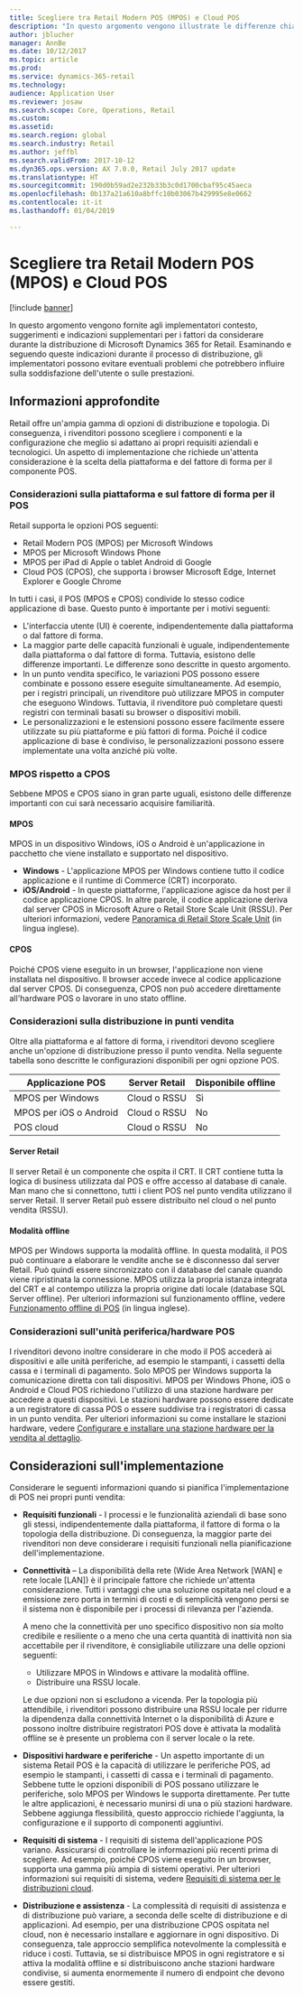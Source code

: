 ```yaml
---
title: Scegliere tra Retail Modern POS (MPOS) e Cloud POS
description: "In questo argomento vengono illustrate le differenze chiave tra Retail Modern POS e Cloud POS. Sono inoltre descritti i diversi fattori che i rivenditori che implementano Microsoft Dynamics 365 for Retail devono considerare per operare la scelta più adatta alle proprie esigenze."
author: jblucher
manager: AnnBe
ms.date: 10/12/2017
ms.topic: article
ms.prod: 
ms.service: dynamics-365-retail
ms.technology: 
audience: Application User
ms.reviewer: josaw
ms.search.scope: Core, Operations, Retail
ms.custom: 
ms.assetid: 
ms.search.region: global
ms.search.industry: Retail
ms.author: jeffbl
ms.search.validFrom: 2017-10-12
ms.dyn365.ops.version: AX 7.0.0, Retail July 2017 update
ms.translationtype: HT
ms.sourcegitcommit: 190d0b59ad2e232b33b3c0d1700cbaf95c45aeca
ms.openlocfilehash: 0b137a21a610a8bffc10b03067b429995e8e0662
ms.contentlocale: it-it
ms.lasthandoff: 01/04/2019

---
```


# <a name="choose-between-retail-modern-pos-mpos-and-cloud-pos"></a>Scegliere tra Retail Modern POS (MPOS) e Cloud POS

[!include [banner](includes/banner.md)]

In questo argomento vengono fornite agli implementatori contesto, suggerimenti e indicazioni supplementari per i fattori da considerare durante la distribuzione di Microsoft Dynamics 365 for Retail. Esaminando e seguendo queste indicazioni durante il processo di distribuzione, gli implementatori possono evitare eventuali problemi che potrebbero influire sulla soddisfazione dell'utente o sulle prestazioni.

## <a name="insights"></a>Informazioni approfondite

Retail offre un'ampia gamma di opzioni di distribuzione e topologia. Di conseguenza, i rivenditori possono scegliere i componenti e la configurazione che meglio si adattano ai propri requisiti aziendali e tecnologici. Un aspetto di implementazione che richiede un'attenta considerazione è la scelta della piattaforma e del fattore di forma per il componente POS.

### <a name="pos-platform-and-form-factor-considerations"></a>Considerazioni sulla piattaforma e sul fattore di forma per il POS

Retail supporta le opzioni POS seguenti:

- Retail Modern POS (MPOS) per Microsoft Windows
- MPOS per Microsoft Windows Phone
- MPOS per iPad di Apple o tablet Android di Google
- Cloud POS (CPOS), che supporta i browser Microsoft Edge, Internet Explorer e Google Chrome

In tutti i casi, il POS (MPOS e CPOS) condivide lo stesso codice applicazione di base. Questo punto è importante per i motivi seguenti:

- L'interfaccia utente (UI) è coerente, indipendentemente dalla piattaforma o dal fattore di forma.
- La maggior parte delle capacità funzionali è uguale, indipendentemente dalla piattaforma o dal fattore di forma. Tuttavia, esistono delle differenze importanti. Le differenze sono descritte in questo argomento.
- In un punto vendita specifico, le variazioni POS possono essere combinate e possono essere eseguite simultaneamente. Ad esempio, per i registri principali, un rivenditore può utilizzare MPOS in computer che eseguono Windows. Tuttavia, il rivenditore può completare questi registri con terminali basati su browser o dispositivi mobili.
- Le personalizzazioni e le estensioni possono essere facilmente essere utilizzate su più piattaforme e più fattori di forma. Poiché il codice applicazione di base è condiviso, le personalizzazioni possono essere implementate una volta anziché più volte.

### <a name="mpos-vs-cpos"></a>MPOS rispetto a CPOS

Sebbene MPOS e CPOS siano in gran parte uguali, esistono delle differenze importanti con cui sarà necessario acquisire familiarità.

#### <a name="mpos"></a>MPOS

MPOS in un dispositivo Windows, iOS o Android è un'applicazione in pacchetto che viene installato e supportato nel dispositivo.

- **Windows** - L'applicazione MPOS per Windows contiene tutto il codice applicazione e il runtime di Commerce (CRT) incorporato. 
- **iOS/Android** - In queste piattaforme, l'applicazione agisce da host per il codice applicazione CPOS. In altre parole, il codice applicazione deriva dal server CPOS in Microsoft Azure o Retail Store Scale Unit (RSSU). Per ulteriori informazioni, vedere [Panoramica di Retail Store Scale Unit](https://docs.microsoft.com/dynamics365/unified-operations/retail/dev-itpro/retail-store-system-begin) (in lingua inglese).

#### <a name="cpos"></a>CPOS

Poiché CPOS viene eseguito in un browser, l'applicazione non viene installata nel dispositivo. Il browser accede invece al codice applicazione dal server CPOS. Di conseguenza, CPOS non può accedere direttamente all'hardware POS o lavorare in uno stato offline.

### <a name="store-deployment-considerations"></a>Considerazioni sulla distribuzione in punti vendita

Oltre alla piattaforma e al fattore di forma, i rivenditori devono scegliere anche un'opzione di distribuzione presso il punto vendita. Nella seguente tabella sono descritte le configurazioni disponibili per ogni opzione POS.

| Applicazione POS         | Server Retail | Disponibile offline |
|-------------------------|---------------|-------------------|
| MPOS per Windows        | Cloud o RSSU | Sì               |
| MPOS per iOS o Android | Cloud o RSSU | No                |
| POS cloud               | Cloud o RSSU | No                |

#### <a name="retail-server"></a>Server Retail

Il server Retail è un componente che ospita il CRT. Il CRT contiene tutta la logica di business utilizzata dal POS e offre accesso al database di canale. Man mano che si connettono, tutti i client POS nel punto vendita utilizzano il server Retail. Il server Retail può essere distribuito nel cloud o nel punto vendita (RSSU).

#### <a name="offline-mode"></a>Modalità offline

MPOS per Windows supporta la modalità offline. In questa modalità, il POS può continuare a elaborare le vendite anche se è disconnesso dal server Retail. Può quindi essere sincronizzato con il database del canale quando viene ripristinata la connessione. MPOS utilizza la propria istanza integrata del CRT e al contempo utilizza la propria origine dati locale (database SQL Server offline). Per ulteriori informazioni sul funzionamento offline, vedere [Funzionamento offline di POS](https://docs.microsoft.com/dynamics365/unified-operations/retail/pos-offline-functionality) (in lingua inglese).

### <a name="pos-peripheralhardware-considerations"></a>Considerazioni sull'unità periferica/hardware POS

I rivenditori devono inoltre considerare in che modo il POS accederà ai dispositivi e alle unità periferiche, ad esempio le stampanti, i cassetti della cassa e i terminali di pagamento. Solo MPOS per Windows supporta la comunicazione diretta con tali dispositivi. MPOS per Windows Phone, iOS o Android e Cloud POS richiedono l'utilizzo di una stazione hardware per accedere a questi dispositivi. Le stazioni hardware possono essere dedicate a un registratore di cassa POS o essere suddivise tra i registratori di cassa in un punto vendita. Per ulteriori informazioni su come installare le stazioni hardware, vedere [Configurare e installare una stazione hardware per la vendita al dettaglio](https://docs.microsoft.com/dynamics365/unified-operations/retail/retail-hardware-station-configuration-installation).

## <a name="implementation-considerations"></a>Considerazioni sull'implementazione

Considerare le seguenti informazioni quando si pianifica l'implementazione di POS nei propri punti vendita:

- **Requisiti funzionali** - I processi e le funzionalità aziendali di base sono gli stessi, indipendentemente dalla piattaforma, il fattore di forma o la topologia della distribuzione. Di conseguenza, la maggior parte dei rivenditori non deve considerare i requisiti funzionali nella pianificazione dell'implementazione.
- **Connettività** – La disponibilità della rete (Wide Area Network \[WAN\] e rete locale \[LAN\]) è il principale fattore che richiede un'attenta considerazione. Tutti i vantaggi che una soluzione ospitata nel cloud e a emissione zero porta in termini di costi e di semplicità vengono persi se il sistema non è disponibile per i processi di rilevanza per l'azienda.

    A meno che la connettività per uno specifico dispositivo non sia molto credibile e resiliente o a meno che una certa quantità di inattività non sia accettabile per il rivenditore, è consigliabile utilizzare una delle opzioni seguenti:

    - Utilizzare MPOS in Windows e attivare la modalità offline.
    - Distribuire una RSSU locale.

    Le due opzioni non si escludono a vicenda. Per la topologia più attendibile, i rivenditori possono distribuire una RSSU locale per ridurre la dipendenza dalla connettività Internet o la disponibilità di Azure e possono inoltre distribuire registratori POS dove è attivata la modalità offline se è presente un problema con il server locale o la rete.

- **Dispositivi hardware e periferiche** - Un aspetto importante di un sistema Retail POS è la capacità di utilizzare le periferiche POS, ad esempio le stampanti, i cassetti di cassa e i terminali di pagamento. Sebbene tutte le opzioni disponibili di POS possano utilizzare le periferiche, solo MPOS per Windows le supporta direttamente. Per tutte le altre applicazioni, è necessario munirsi di una o più stazioni hardware. Sebbene aggiunga flessibilità, questo approccio richiede l'aggiunta, la configurazione e il supporto di componenti aggiuntivi.
- **Requisiti di sistema** - I requisiti di sistema dell'applicazione POS variano. Assicurarsi di controllare le informazioni più recenti prima di scegliere. Ad esempio, poiché CPOS viene eseguito in un browser, supporta una gamma più ampia di sistemi operativi. Per ulteriori informazioni sui requisiti di sistema, vedere [Requisiti di sistema per le distribuzioni cloud](https://docs.microsoft.com/dynamics365/unified-operations/fin-and-ops/get-started/system-requirements).
- **Distribuzione e assistenza** - La complessità di requisiti di assistenza e di distribuzione può variare, a seconda delle scelte di distribuzione e di applicazioni. Ad esempio, per una distribuzione CPOS ospitata nel cloud, non è necessario installare e aggiornare in ogni dispositivo. Di conseguenza, tale approccio semplifica notevolmente la complessità e riduce i costi. Tuttavia, se si distribuisce MPOS in ogni registratore e si attiva la modalità offline e si distribuiscono anche stazioni hardware condivise, si aumenta enormemente il numero di endpoint che devono essere gestiti.

